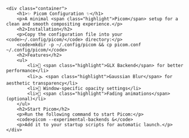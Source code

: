    <div class="container">
        <h1>✨ Picom Configuration ✨</h1>
        <p>A minimal <span class="highlight">Picom</span> setup for a clean and smooth compositing experience.</p>
        <h2>Installation</h2>
        <p>Copy the configuration file into your <code>~/.config/picom/</code> directory:</p>
        <code>mkdir -p ~/.config/picom && cp picom.conf ~/.config/picom/</code>
        <h2>Features</h2>
        <ul>
            <li>🚀 <span class="highlight">GLX Backend</span> for better performance</li>
            <li>🌫️ <span class="highlight">Gaussian Blur</span> for aesthetic transparency</li>
            <li>🔧 Window-specific opacity settings</li>
            <li>💨 <span class="highlight">Fading animations</span> (optional)</li>
        </ul>
        <h2>Start Picom</h2>
        <p>Run the following command to start Picom:</p>
        <code>picom --experimental-backends &</code>
        <p>Add it to your startup scripts for automatic launch.</p>
    </div>
